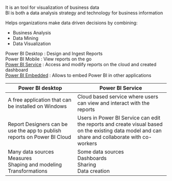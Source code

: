 It is an tool for visualization of business data  
BI is both a data analysis strategy and technology for business information

Helps organizations make data driven decisions by combining:

* Business Analysis
* Data Mining
* Data Visualization

Power BI Desktop : Design and Ingest Reports  
Power BI Mobile : View reports on the go  
[Power BI Service](Power%20BI%20Service.md) : Access and modify reports on the cloud and created dashboard  
[Power BI Embedded](Power%20BI%20Embedded.md) : Allows to embed Power BI in other applications

| Power BI desktop                                                         | Power BI Service                                                                                                                                |
| ------------------------------------------------------------------------ | ----------------------------------------------------------------------------------------------------------------------------------------------- |
| A free application that can be installed on Windows                      | Cloud based service where users can view and interact with the reports                                                                          |
| Report Designers can be use the app to publish reports on Power BI Cloud | Users in Power BI Service can edit the reports and create visual based on the existing data model and can share and collaborate with co-workers |
| Many data sources<br/>Measures<br/>Shaping and modeling<br/>Transformations | Some data sources<br/>Dashboards<br/>Sharing<br/>Data creation                                                                                     |
